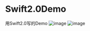 # Swift2.0Demo
用Swift2.0写的Demo
![image](https://github.com/smile659974981/Swift2.0Demo/blob/master/Gif/swiftDemo1.gif)
![image](https://github.com/smile659974981/Swift2.0Demo/blob/master/Gif/swiftDemo2.gif)
